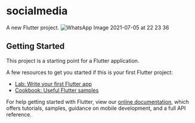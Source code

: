 # socialmedia

A new Flutter project.
![WhatsApp Image 2021-07-05 at 22 23 36](https://user-images.githubusercontent.com/17177508/124513264-14ba4b00-dde3-11eb-95a9-e5794d290ce4.jpeg)


## Getting Started

This project is a starting point for a Flutter application.

A few resources to get you started if this is your first Flutter project:

- [Lab: Write your first Flutter app](https://flutter.dev/docs/get-started/codelab)
- [Cookbook: Useful Flutter samples](https://flutter.dev/docs/cookbook)

For help getting started with Flutter, view our
[online documentation](https://flutter.dev/docs), which offers tutorials,
samples, guidance on mobile development, and a full API reference.

